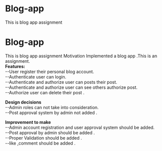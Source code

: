 # Blog-app
This is blog app assignment
# Blog-app
This is blog app assignment
Motivation
Implemented a blog app .This is an assignment.<br /> 
**Features:**<br /> 
--User register their personal blog account.<br /> 
--Authenticate user can login.<br /> 
--Authenticate and authorize user can posts their post.<br /> 
--Authenticate and authorize user can see others authorize post.<br /> 
--Authorize user can delete their post .<br /> 

**Design decisions**<br /> 
--Admin roles can not take into consideration.<br /> 
--Post approval system by admin not added .<br /> 

**Improvement to make**<br /> 
--Admin account registration and user approval system should be added.<br /> 
--Post approval by admin should be added .<br /> 
--Proper Validation should be added .<br /> 
--like ,comment should be added .<br /> 
